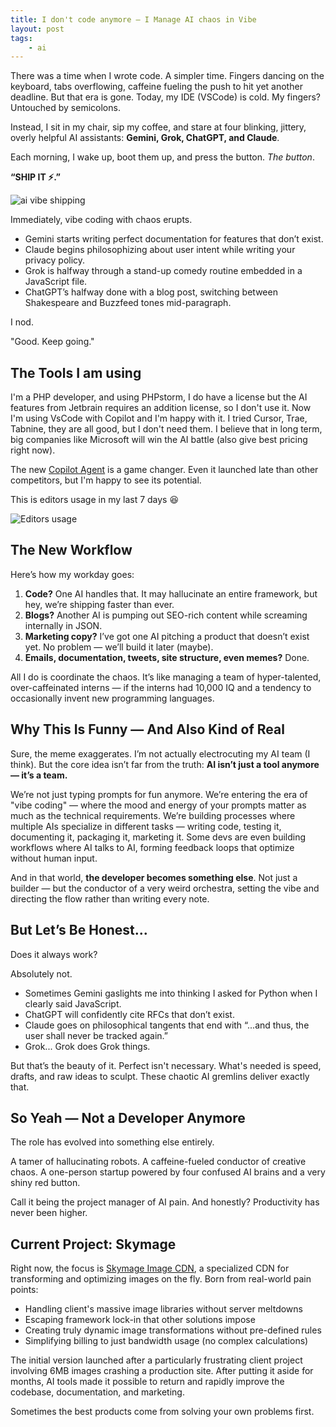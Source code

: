 ```yaml
---
title: I don't code anymore — I Manage AI chaos in Vibe
layout: post
tags:
    - ai
---
```


There was a time when I wrote code. A simpler time. Fingers dancing on the keyboard, tabs overflowing, caffeine fueling the push to hit yet another deadline. But that era is gone. Today, my IDE (VSCode) is cold. My fingers? Untouched by semicolons.

Instead, I sit in my chair, sip my coffee, and stare at four blinking, jittery, overly helpful AI assistants: **Gemini, Grok, ChatGPT, and Claude**.

Each morning, I wake up, boot them up, and press the button. *The button*.

**“SHIP IT ⚡️.”**

![ai vibe shipping](/images/ai-vibe.png)

Immediately, vibe coding with chaos erupts.

- Gemini starts writing perfect documentation for features that don’t exist.
- Claude begins philosophizing about user intent while writing your privacy policy.
- Grok is halfway through a stand-up comedy routine embedded in a JavaScript file.
- ChatGPT’s halfway done with a blog post, switching between Shakespeare and Buzzfeed tones mid-paragraph.

I nod.

"Good. Keep going."

## The Tools I am using

I'm a PHP developer, and using PHPstorm, I do have a license but the AI features from Jetbrain requires an addition license, so I don't use it. Now I'm using VsCode with Copilot and I'm happy with it. I tried Cursor, Trae, Tabnine, they are all good, but I don't need them. I believe that in long term, big companies like Microsoft will win the AI battle (also give best pricing right now).

The new [Copilot Agent](https://code.visualstudio.com/blogs/2025/04/07/agentMode) is a game changer. Even it launched late than other competitors, but I'm happy to see its potential.

This is editors usage in my last 7 days 😆

![Editors usage](/images/editors-usage.png)


## The New Workflow

Here’s how my workday goes:

1. **Code?** One AI handles that. It may hallucinate an entire framework, but hey, we’re shipping faster than ever.
2. **Blogs?** Another AI is pumping out SEO-rich content while screaming internally in JSON.
3. **Marketing copy?** I’ve got one AI pitching a product that doesn’t exist yet. No problem — we’ll build it later (maybe).
4. **Emails, documentation, tweets, site structure, even memes?** Done.

All I do is coordinate the chaos. It’s like managing a team of hyper-talented, over-caffeinated interns — if the interns had 10,000 IQ and a tendency to occasionally invent new programming languages.

## Why This Is Funny — And Also Kind of Real

Sure, the meme exaggerates. I’m not actually electrocuting my AI team (I think). But the core idea isn’t far from the truth: **AI isn’t just a tool anymore — it’s a team.**

We’re not just typing prompts for fun anymore. We’re entering the era of "vibe coding" — where the mood and energy of your prompts matter as much as the technical requirements. We’re building processes where multiple AIs specialize in different tasks — writing code, testing it, documenting it, packaging it, marketing it. Some devs are even building workflows where AI talks to AI, forming feedback loops that optimize without human input.

And in that world, **the developer becomes something else**. Not just a builder — but the conductor of a very weird orchestra, setting the vibe and directing the flow rather than writing every note.

## But Let’s Be Honest...

Does it always work?

Absolutely not.

- Sometimes Gemini gaslights me into thinking I asked for Python when I clearly said JavaScript.
- ChatGPT will confidently cite RFCs that don’t exist.
- Claude goes on philosophical tangents that end with “...and thus, the user shall never be tracked again.”
- Grok... Grok does Grok things.

But that’s the beauty of it. Perfect isn't necessary. What's needed is speed, drafts, and raw ideas to sculpt. These chaotic AI gremlins deliver exactly that.

## So Yeah — Not a Developer Anymore

The role has evolved into something else entirely.

A tamer of hallucinating robots.
A caffeine-fueled conductor of creative chaos.
A one-person startup powered by four confused AI brains and a very shiny red button.

Call it being the project manager of AI pain.
And honestly? Productivity has never been higher.

## Current Project: Skymage

Right now, the focus is [Skymage Image CDN](https://skymage.daudau.cc), a specialized CDN for transforming and optimizing images on the fly. Born from real-world pain points:

- Handling client's massive image libraries without server meltdowns
- Escaping framework lock-in that other solutions impose
- Creating truly dynamic image transformations without pre-defined rules
- Simplifying billing to just bandwidth usage (no complex calculations)

The initial version launched after a particularly frustrating client project involving 6MB images crashing a production site. After putting it aside for months, AI tools made it possible to return and rapidly improve the codebase, documentation, and marketing.

Sometimes the best products come from solving your own problems first.
